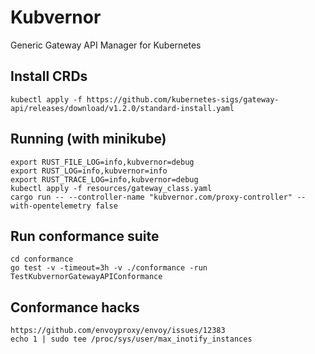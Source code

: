 # Kubvernor
Generic Gateway API Manager for Kubernetes

## Install CRDs
```
kubectl apply -f https://github.com/kubernetes-sigs/gateway-api/releases/download/v1.2.0/standard-install.yaml
```

## Running (with minikube)
```
export RUST_FILE_LOG=info,kubvernor=debug
export RUST_LOG=info,kubvernor=info
export RUST_TRACE_LOG=info,kubvernor=debug
kubectl apply -f resources/gateway_class.yaml
cargo run -- --controller-name "kubvernor.com/proxy-controller" --with-opentelemetry false
```

## Run conformance suite
```
cd conformance
go test -v -timeout=3h -v ./conformance -run TestKubvernorGatewayAPIConformance
```


## Conformance hacks
```
https://github.com/envoyproxy/envoy/issues/12383 
echo 1 | sudo tee /proc/sys/user/max_inotify_instances
```
